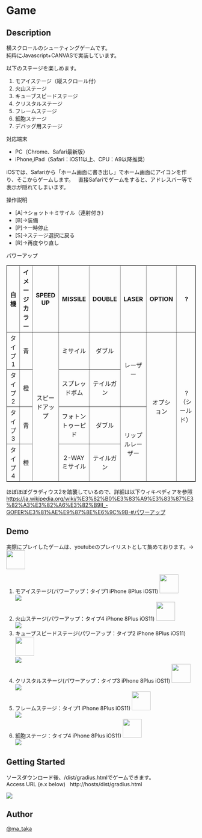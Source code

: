 # Game

## Description

横スクロールのシューティングゲームです。  
純粋にJavascript+CANVASで実装しています。 

以下のステージを楽しめます。
<ol>
<li>モアイステージ（縦スクロール付）</li>
<li>火山ステージ</li>
<li>キューブスピードステージ</li>
<li>クリスタルステージ</li>
<li>フレームステージ</li>
<li>細胞ステージ</li>
<li>デバッグ用ステージ</li>
</ol>
 
対応端末
<ul>
 <li>PC（Chrome、Safari最新版）</li>
 <li>iPhone,iPad（Safari：iOS11以上、CPU：A9以降推奨）</li>
</ul>
iOSでは、Safariから「ホーム画面に書き出し」でホーム画面にアイコンを作り、そこからゲームします。  
直接Safariでゲームをすると、アドレスバー等で表示が隠れてしまいます。

操作説明 
- [A]→ショット＋ミサイル（連射付き）
- [B]→装備
- [P]→一時停止
- [S]→ステージ選択に戻る
- [R]→再度やり直し  
 

パワーアップ  
<table border="1" class="wikitable" style="text-align: center">
<tbody><tr>
<th>自機</th>
<th>イメージカラー</th>
<th>SPEED UP</th>
<th>MISSILE</th>
<th>DOUBLE</th>
<th>LASER</th>
<th>OPTION</th>
<th>&nbsp;?</th>
</tr>
<tr>
<td>タイプ1</td>
<td>青</td>
<td rowspan="4">スピードアップ</td>
<td>ミサイル</td>
<td>ダブル</td>
<td rowspan="2">レーザー</td>
<td rowspan="4">オプション</td>
<td rowspan="4">&nbsp;?（シールド）</td>
</tr>
<tr>
<td>タイプ2</td>
<td>橙</td>
<td>スプレッドボム</td>
<td>テイルガン</td>
</tr>
<tr>
<td>タイプ3</td>
<td>青</td>
<td>フォトントゥーピド</td>
<td>ダブル</td>
<td rowspan="2">リップル<span class="nowrap">レーザー</span></td>
</tr>
<tr>
<td>タイプ4</td>
<td>橙</td>
<td>2-WAYミサイル</td>
<td>テイルガン</td>
</tr>
</tbody></table>
  
ほぼほぼグラディウス2を踏襲しているので、詳細は以下ウィキペディアを参照
https://ja.wikipedia.org/wiki/%E3%82%B0%E3%83%A9%E3%83%87%E3%82%A3%E3%82%A6%E3%82%B9II_-GOFER%E3%81%AE%E9%87%8E%E6%9C%9B-#パワーアップ
  
  
## Demo
<p>実際にプレイしたゲームは、youtubeのプレイリストとして集めております。→<a href="https://youtu.be/MxeTU1rs_-0" target="_blank"><img src="https://user-images.githubusercontent.com/12569855/40031586-543899bc-582b-11e8-8992-9092bbfd0d72.png" width="50"></a></p>
<ol>
<li>モアイステージ(パワーアップ：タイプ1 iPhone 8Plus iOS11)
<a href="https://youtu.be/GmzuXUYOeDg" target="_blank"><img src="https://user-images.githubusercontent.com/12569855/40031586-543899bc-582b-11e8-8992-9092bbfd0d72.png" width="50"></a><br>
<img src="https://user-images.githubusercontent.com/12569855/33947901-eed3961a-e068-11e7-98f4-6e28d981f127.GIF">
</li>
<li>火山ステージ(パワーアップ：タイプ4 iPhone 8Plus iOS11)
<a href="https://youtu.be/ue8ZaanUF-c" target="_blank"><img src="https://user-images.githubusercontent.com/12569855/40031586-543899bc-582b-11e8-8992-9092bbfd0d72.png" width="50"></a><br>
<img src="https://user-images.githubusercontent.com/12569855/34076655-fc95668c-e330-11e7-991e-6054252f210c.GIF">
</li>
<li>キューブスピードステージ(パワーアップ：タイプ2  iPhone 8Plus iOS11) 
<a href="https://youtu.be/qIet_lEy-wQ" target="_blank"><img src="https://user-images.githubusercontent.com/12569855/40031586-543899bc-582b-11e8-8992-9092bbfd0d72.png" width="50"></a><br>
<img src="https://user-images.githubusercontent.com/12569855/37718128-58fe5892-2d65-11e8-8dfb-1144e9f7af9f.GIF">
</li>
<li>クリスタルステージ(パワーアップ：タイプ3  iPhone 8Plus iOS11)
<a href="https://youtu.be/ITnsP8u_EQM" target="_blank"><img src="https://user-images.githubusercontent.com/12569855/40031586-543899bc-582b-11e8-8992-9092bbfd0d72.png" width="50"></a><br>
<img src="https://user-images.githubusercontent.com/12569855/33915058-994c9b94-dfe4-11e7-83c7-d65bc5240852.GIF">
</li>
<li>フレームステージ：タイプ1  iPhone 8Plus iOS11)  
<a href="https://youtu.be/bq4RG3lqMiM" target="_blank"><img src="https://user-images.githubusercontent.com/12569855/40031586-543899bc-582b-11e8-8992-9092bbfd0d72.png" width="50"></a><br>
<img src="https://user-images.githubusercontent.com/12569855/37473155-0904d3ce-28b1-11e8-8da4-6eec098959b3.GIF">
</li>
<li>細胞ステージ：タイプ4  iPhone 8Plus iOS11)  
<a href="https://youtu.be/XYH2CHFQaSI" target="_blank"><img src="https://user-images.githubusercontent.com/12569855/40031586-543899bc-582b-11e8-8992-9092bbfd0d72.png" width="50"></a><br>
<img src="https://user-images.githubusercontent.com/12569855/40211831-c59fabe6-5a87-11e8-9ed6-8f6ae8b58602.GIF">
</li>
</ol>
  
## Getting Started
ソースダウンロード後、/dist/gradius.htmlでゲームできます。  
Access URL (e.x below)  
http://hosts/dist/gradius.html  
  
<img src="https://user-images.githubusercontent.com/12569855/40169493-144017ea-5a01-11e8-9b75-7b00ca869b53.png">

## Author

[@ma_taka](https://twitter.com/ma_taka)

